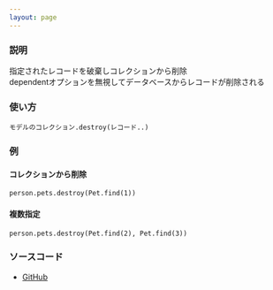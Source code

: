 ```yaml
---
layout: page
---
```


### 説明

指定されたレコードを破棄しコレクションから削除  
dependentオプションを無視してデータベースからレコードが削除される

### 使い方

    モデルのコレクション.destroy(レコード..)

### 例

#### コレクションから削除 

    person.pets.destroy(Pet.find(1))

#### 複数指定

    person.pets.destroy(Pet.find(2), Pet.find(3))

### ソースコード

- [GitHub](https://github.com/rails/rails/blob/984c3ef2775781d47efa9f541ce570daa2434a80/activerecord/lib/active_record/associations/collection_proxy.rb#L690)
